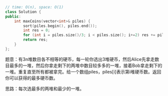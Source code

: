 ```CPP
// time: O(n), space: O(1)
class Solution {
public:
    int maxCoins(vector<int>& piles) {
        sort(piles.begin(), piles.end());
        int res = 0;
        for (int i = piles.size()/3; i < piles.size(); i+=2) res += piles[i];
        return res;
    }
};
```

题意：有3n堆数目各不相等的硬币，每一轮你选出3堆硬币，然后Alice先拿走数目最多的一堆，然后你拿走剩下的两堆中数目较多多的一堆，接着Bob拿走剩下的一堆。重复直至所有都被拿完。给一个数组piles，piles[i]表示第i堆硬币数。返回你可以获得的最多硬币数。

思路：每次选最多的两堆和最少的一堆。
